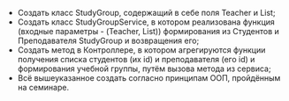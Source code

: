 - Создать класс StudyGroup, содержащий в себе поля Teacher и List<Strudent>;
- Создать класс StudyGroupService, в котором реализована функция (входные параметры - (Teacher, List<Strudent>)) формирования из Студентов и Преподавателя StudyGroup и возвращения его;
- Создать метод в Контроллере, в котором агрегируются функции получения списка студентов (их id) и преподавателя (его id) и формирования учебной группы, путём вызова метода из сервиса;
- Всё вышеуказанное создать согласно принципам ООП, пройдённым на семинаре.
